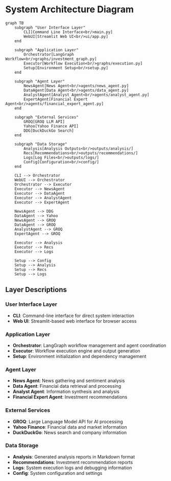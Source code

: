 # System Architecture Diagram

```mermaid
graph TB
    subgraph "User Interface Layer"
        CLI[Command Line Interface<br/>main.py]
        WebUI[Streamlit Web UI<br/>ui/app.py]
    end
    
    subgraph "Application Layer"
        Orchestrator[LangGraph Workflow<br/>graphs/investment_graph.py]
        Executor[Workflow Execution<br/>graphs/execution.py]
        Setup[Environment Setup<br/>setup.py]
    end
    
    subgraph "Agent Layer"
        NewsAgent[News Agent<br/>agents/news_agent.py]
        DataAgent[Data Agent<br/>agents/data_agent.py]
        AnalystAgent[Analyst Agent<br/>agents/analyst_agent.py]
        ExpertAgent[Financial Expert Agent<br/>agents/financial_expert_agent.py]
    end
    
    subgraph "External Services"
        GROQ[GROQ LLM API]
        Yahoo[Yahoo Finance API]
        DDG[DuckDuckGo Search]
    end
    
    subgraph "Data Storage"
        Analysis[Analysis Outputs<br/>outputs/analysis/]
        Recs[Recommendations<br/>outputs/recommendations/]
        Logs[Log Files<br/>outputs/logs/]
        Config[Configuration<br/>config/]
    end
    
    CLI --> Orchestrator
    WebUI --> Orchestrator
    Orchestrator --> Executor
    Executor --> NewsAgent
    Executor --> DataAgent
    Executor --> AnalystAgent
    Executor --> ExpertAgent
    
    NewsAgent --> DDG
    DataAgent --> Yahoo
    NewsAgent --> GROQ
    DataAgent --> GROQ
    AnalystAgent --> GROQ
    ExpertAgent --> GROQ
    
    Executor --> Analysis
    Executor --> Recs
    Executor --> Logs
    
    Setup --> Config
    Setup --> Analysis
    Setup --> Recs
    Setup --> Logs
```

## Layer Descriptions

### User Interface Layer
- **CLI**: Command-line interface for direct system interaction
- **Web UI**: Streamlit-based web interface for browser access

### Application Layer
- **Orchestrator**: LangGraph workflow management and agent coordination
- **Executor**: Workflow execution engine and output generation
- **Setup**: Environment initialization and dependency management

### Agent Layer
- **News Agent**: News gathering and sentiment analysis
- **Data Agent**: Financial data retrieval and processing
- **Analyst Agent**: Information synthesis and analysis
- **Financial Expert Agent**: Investment recommendations

### External Services
- **GROQ**: Large Language Model API for AI processing
- **Yahoo Finance**: Financial data and market information
- **DuckDuckGo**: News search and company information

### Data Storage
- **Analysis**: Generated analysis reports in Markdown format
- **Recommendations**: Investment recommendation reports
- **Logs**: System execution logs and debugging information
- **Config**: System configuration and settings

